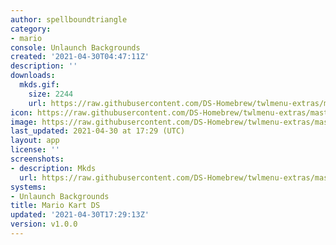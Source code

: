 ```yaml
---
author: spellboundtriangle
category:
- mario
console: Unlaunch Backgrounds
created: '2021-04-30T04:47:11Z'
description: ''
downloads:
  mkds.gif:
    size: 2244
    url: https://raw.githubusercontent.com/DS-Homebrew/twlmenu-extras/master/_nds/TWiLightMenu/unlaunch/backgrounds/mkds.gif
icon: https://raw.githubusercontent.com/DS-Homebrew/twlmenu-extras/master/_nds/TWiLightMenu/unlaunch/backgrounds/mkds.gif
image: https://raw.githubusercontent.com/DS-Homebrew/twlmenu-extras/master/_nds/TWiLightMenu/unlaunch/backgrounds/mkds.gif
last_updated: 2021-04-30 at 17:29 (UTC)
layout: app
license: ''
screenshots:
- description: Mkds
  url: https://raw.githubusercontent.com/DS-Homebrew/twlmenu-extras/master/_nds/TWiLightMenu/unlaunch/backgrounds/mkds.gif
systems:
- Unlaunch Backgrounds
title: Mario Kart DS
updated: '2021-04-30T17:29:13Z'
version: v1.0.0
---
```

